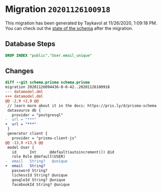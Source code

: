 # Migration `20201126100918`

This migration has been generated by Taykavol at 11/26/2020, 1:09:18 PM.
You can check out the [state of the schema](./schema.prisma) after the migration.

## Database Steps

```sql
DROP INDEX "public"."User.email_unique"
```

## Changes

```diff
diff --git schema.prisma schema.prisma
migration 20201126094436-0-0-42..20201126100918
--- datamodel.dml
+++ datamodel.dml
@@ -2,9 +2,9 @@
 // learn more about it in the docs: https://pris.ly/d/prisma-schema
 datasource db {
   provider = "postgresql"
-  url = "***"
+  url = "***"
 }
 generator client {
   provider = "prisma-client-js"
@@ -13,9 +13,9 @@
 model User {
   id      Int      @default(autoincrement()) @id
   role Role @default(USER)
-  email   String?   @unique
+  email   String?   
   password String? 
   lichessId String? @unique
   googleId String? @unique
   facebookId String? @unique
```


